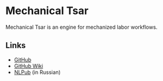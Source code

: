 # Mechanical Tsar

Mechanical Tsar is an engine for mechanized labor workflows.

## Links

* [GitHub](https://github.com/mtsar/mtsar)
* [GitHub Wiki](https://github.com/mtsar/mtsar/wiki)
* [NLPub](https://nlpub.ru/Mechanical_Tsar) (in Russian)
